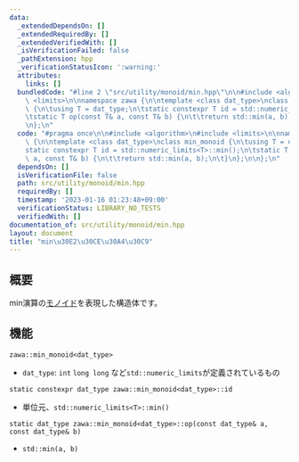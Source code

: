 ```yaml
---
data:
  _extendedDependsOn: []
  _extendedRequiredBy: []
  _extendedVerifiedWith: []
  _isVerificationFailed: false
  _pathExtension: hpp
  _verificationStatusIcon: ':warning:'
  attributes:
    links: []
  bundledCode: "#line 2 \"src/utility/monoid/min.hpp\"\n\n#include <algorithm>\n#include\
    \ <limits>\n\nnamespace zawa {\n\ntemplate <class dat_type>\nclass min_monoid\
    \ {\n\tusing T = dat_type;\n\tstatic constexpr T id = std::numeric_limits<T>::min();\n\
    \tstatic T op(const T& a, const T& b) {\n\t\treturn std::min(a, b);\n\t}\n};\n\
    \n};\n"
  code: "#pragma once\n\n#include <algorithm>\n#include <limits>\n\nnamespace zawa\
    \ {\n\ntemplate <class dat_type>\nclass min_monoid {\n\tusing T = dat_type;\n\t\
    static constexpr T id = std::numeric_limits<T>::min();\n\tstatic T op(const T&\
    \ a, const T& b) {\n\t\treturn std::min(a, b);\n\t}\n};\n\n};\n"
  dependsOn: []
  isVerificationFile: false
  path: src/utility/monoid/min.hpp
  requiredBy: []
  timestamp: '2023-01-16 01:23:48+09:00'
  verificationStatus: LIBRARY_NO_TESTS
  verifiedWith: []
documentation_of: src/utility/monoid/min.hpp
layout: document
title: "min\u30E2\u30CE\u30A4\u30C9"
---
```


## 概要

min演算の[モノイド](https://ja.wikipedia.org/wiki/%E3%83%A2%E3%83%8E%E3%82%A4%E3%83%89)を表現した構造体です。

## 機能

`zawa::min_monoid<dat_type>`
- `dat_type`: `int` `long long` など`std::numeric_limits`が定義されているもの

`static constexpr dat_type zawa::min_monoid<dat_type>::id`
- 単位元、`std::numeric_limits<T>::min()`

`static dat_type zawa::min_monoid<dat_type>::op(const dat_type& a, const dat_type& b)`
- `std::min(a, b)`
